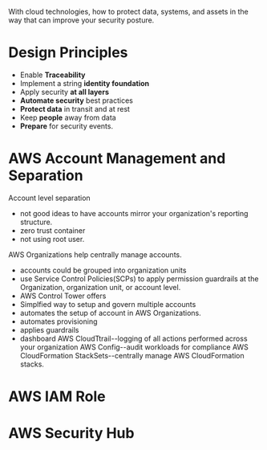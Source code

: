 With cloud technologies, how to protect data, systems, and assets in the way that can improve your security posture.

# Design Principles
* Enable **Traceability**
* Implement a string **identity foundation**
* Apply security **at all layers**
* **Automate security** best practices
* **Protect data** in transit and at rest
* Keep **people** away from data
* **Prepare** for security events.

# AWS Account Management and Separation
Account level separation
* not good ideas to have accounts mirror your organization's reporting structure.
* zero trust container
* not using root user.

 AWS Organizations help centrally manage accounts.
 * accounts could be grouped into organization units
 * use Service Control Policies(SCPs) to apply permission guardrails at the Organization, organization unit, or account level.
 * AWS Control Tower offers
  * Simplfied way to setup and govern multiple accounts
  * automates the setup of account in AWS Organizations.
  * automates provisioning
  * applies guardrails
  * dashboard
 AWS CloudTtrail--logging of all actions performed across your organization
 AWS Config--audit workloads for compliance
 AWS CloudFormation StackSets--centrally manage AWS CloudFormation stacks.

# AWS IAM Role

# AWS Security Hub
